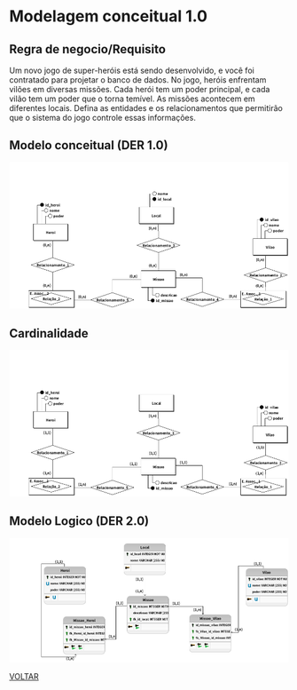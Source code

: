 # Modelagem conceitual 1.0

## Regra de negocio/Requisito

Um novo jogo de super-heróis está sendo desenvolvido, e você foi contratado para projetar o banco de dados. No jogo, heróis enfrentam vilões em diversas missões. Cada herói tem um poder principal, e cada vilão tem um poder que o torna temível. As missões acontecem em diferentes locais. Defina as entidades e os relacionamentos que permitirão que o sistema do jogo controle essas informações.

## Modelo conceitual (DER 1.0)

![modelagem 1.0](./correcao/atividade13_semcardinalidade.png)

## Cardinalidade

![cardinalidade](./correcao/atividade13.png)

## Modelo Logico (DER 2.0)

![modelagem 2.0](./logico/atividade13.png)

[VOLTAR](../README.md)
